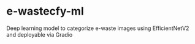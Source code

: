 # e-wastecfy-ml
Deep learning model to categorize e-waste images using EfficientNetV2 and deployable via Gradio
